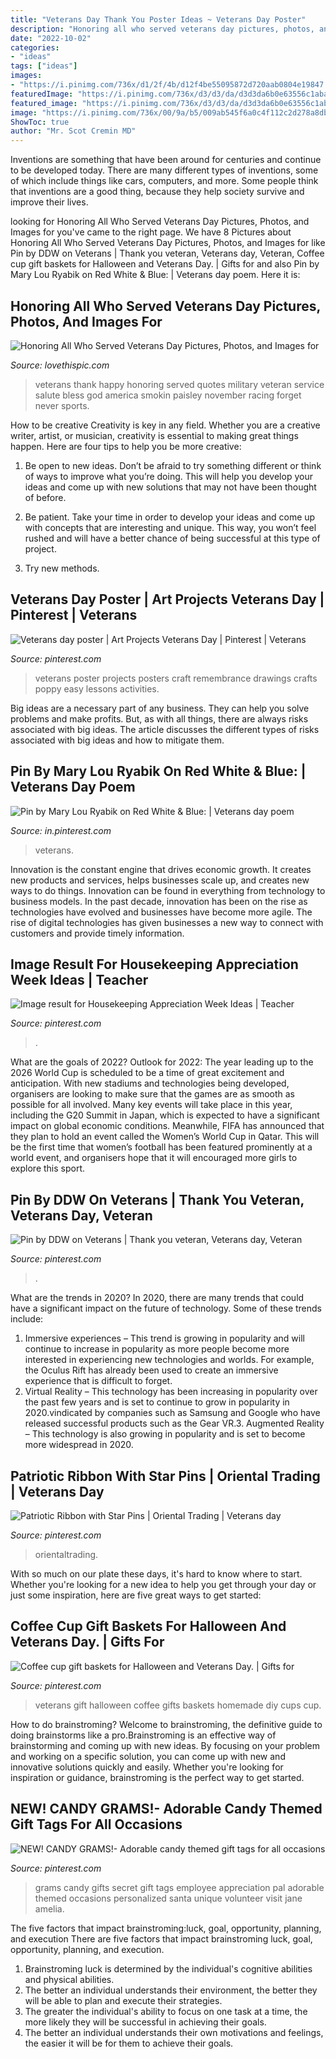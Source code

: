 ```yaml
---
title: "Veterans Day Thank You Poster Ideas ~ Veterans Day Poster"
description: "Honoring all who served veterans day pictures, photos, and images for"
date: "2022-10-02"
categories:
- "ideas"
tags: ["ideas"]
images:
- "https://i.pinimg.com/736x/d1/2f/4b/d12f4be55095872d720aab0804e19847.jpg"
featuredImage: "https://i.pinimg.com/736x/d3/d3/da/d3d3da6b0e63556c1aba2af4616b1d8b--veterans-day-quotes-veterans-day-thank-you.jpg"
featured_image: "https://i.pinimg.com/736x/d3/d3/da/d3d3da6b0e63556c1aba2af4616b1d8b--veterans-day-quotes-veterans-day-thank-you.jpg"
image: "https://i.pinimg.com/736x/00/9a/b5/009ab545f6a0c4f112c2d278a8db3051--veterans-day-coffee-cups.jpg"
ShowToc: true
author: "Mr. Scot Cremin MD"
---
```



Inventions are something that have been around for centuries and continue to be developed today. There are many different types of inventions, some of which include things like cars, computers, and more. Some people think that inventions are a good thing, because they help society survive and improve their lives.

	

		
looking for Honoring All Who Served Veterans Day Pictures, Photos, and Images for you've came to the right page. We have 8 Pictures about Honoring All Who Served Veterans Day Pictures, Photos, and Images for like Pin by DDW on Veterans | Thank you veteran, Veterans day, Veteran, Coffee cup gift baskets for Halloween and Veterans Day. | Gifts for and also Pin by Mary Lou Ryabik on Red White &amp; Blue: | Veterans day poem. Here it is:
		
    
## Honoring All Who Served Veterans Day Pictures, Photos, And Images For

<img loading=lazy src="http://www.lovethispic.com/uploaded_images/212035-Honoring-All-Who-Served-Veterans-Day.jpg" onerror="this.onerror=null;this.src='https://tse3.mm.bing.net/th?id=OIP.UJgOT9wbcbj_iEQWxuxCwQAAAA&amp;pid=15.1';" alt="Honoring All Who Served Veterans Day Pictures, Photos, and Images for">

_Source: lovethispic.com_

>veterans thank happy honoring served quotes military veteran service salute bless god america smokin paisley november racing forget never sports. 

	

How to be creative
Creativity is key in any field. Whether you are a creative writer, artist, or musician, creativity is essential to making great things happen. Here are four tips to help you be more creative:
1. Be open to new ideas. Don’t be afraid to try something different or think of ways to improve what you’re doing. This will help you develop your ideas and come up with new solutions that may not have been thought of before.

2. Be patient. Take your time in order to develop your ideas and come up with concepts that are interesting and unique. This way, you won’t feel rushed and will have a better chance of being successful at this type of project.

3. Try new methods.

    
## Veterans Day Poster | Art Projects Veterans Day | Pinterest | Veterans

<img loading=lazy src="https://s-media-cache-ak0.pinimg.com/736x/64/11/26/6411265c91b676b07c2c8897a9d8b56c.jpg" onerror="this.onerror=null;this.src='https://tse4.mm.bing.net/th?id=OIP.QI7tyOrMO2cPZuObc4lR9gHaEb&amp;pid=15.1';" alt="Veterans day poster | Art Projects Veterans Day | Pinterest | Veterans">

_Source: pinterest.com_

>veterans poster projects posters craft remembrance drawings crafts poppy easy lessons activities. 

	

Big ideas are a necessary part of any business. They can help you solve problems and make profits. But, as with all things, there are always risks associated with big ideas. The article discusses the different types of risks associated with big ideas and how to mitigate them.

    
## Pin By Mary Lou Ryabik On Red White &amp; Blue: | Veterans Day Poem

<img loading=lazy src="https://i.pinimg.com/736x/d3/d3/da/d3d3da6b0e63556c1aba2af4616b1d8b--veterans-day-quotes-veterans-day-thank-you.jpg" onerror="this.onerror=null;this.src='https://tse4.mm.bing.net/th?id=OIP.tp0fQGJkXjjTAz1_b8HMVgHaLH&amp;pid=15.1';" alt="Pin by Mary Lou Ryabik on Red White &amp; Blue: | Veterans day poem">

_Source: in.pinterest.com_

>veterans. 

	

Innovation is the constant engine that drives economic growth. It creates new products and services, helps businesses scale up, and creates new ways to do things. Innovation can be found in everything from technology to business models. In the past decade, innovation has been on the rise as technologies have evolved and businesses have become more agile. The rise of digital technologies has given businesses a new way to connect with customers and provide timely information.

    
## Image Result For Housekeeping Appreciation Week Ideas | Teacher

<img loading=lazy src="https://i.pinimg.com/736x/d1/2f/4b/d12f4be55095872d720aab0804e19847.jpg" onerror="this.onerror=null;this.src='https://tse2.mm.bing.net/th?id=OIP.e5zWjQ9dAhTEmb5vEJKu5AHaF2&amp;pid=15.1';" alt="Image result for Housekeeping Appreciation Week Ideas | Teacher">

_Source: pinterest.com_

>. 

	

What are the goals of 2022?
Outlook for 2022: The year leading up to the 2026 World Cup is scheduled to be a time of great excitement and anticipation. With new stadiums and technologies being developed, organisers are looking to make sure that the games are as smooth as possible for all involved. Many key events will take place in this year, including the G20 Summit in Japan, which is expected to have a significant impact on global economic conditions. Meanwhile, FIFA has announced that they plan to hold an event called the Women’s World Cup in Qatar. This will be the first time that women’s football has been featured prominently at a world event, and organisers hope that it will encouraged more girls to explore this sport.

    
## Pin By DDW On Veterans | Thank You Veteran, Veterans Day, Veteran

<img loading=lazy src="https://i.pinimg.com/originals/68/22/9c/68229c73c524f830b3425bf6767b5050.jpg" onerror="this.onerror=null;this.src='https://tse2.mm.bing.net/th?id=OIP.k68Fb40xMirnaLGSpP9EHwHaLH&amp;pid=15.1';" alt="Pin by DDW on Veterans | Thank you veteran, Veterans day, Veteran">

_Source: pinterest.com_

>. 

	

What are the trends in 2020?
In 2020, there are many trends that could have a significant impact on the future of technology. Some of these trends include:
1. Immersive experiences – This trend is growing in popularity and will continue to increase in popularity as more people become more interested in experiencing new technologies and worlds. For example, the Oculus Rift has already been used to create an immersive experience that is difficult to forget.
2. Virtual Reality – This technology has been increasing in popularity over the past few years and is set to continue to grow in popularity in 2020.vindicated by companies such as Samsung and Google who have released successful products such as the Gear VR.3. Augmented Reality – This technology is also growing in popularity and is set to become more widespread in 2020.

    
## Patriotic Ribbon With Star Pins | Oriental Trading | Veterans Day

<img loading=lazy src="https://i.pinimg.com/736x/fb/b6/43/fbb643c2be2919537f0a69c85413a542.jpg" onerror="this.onerror=null;this.src='https://tse4.mm.bing.net/th?id=OIP.-hs7LJggkL20kJAbVHRylQHaHa&amp;pid=15.1';" alt="Patriotic Ribbon with Star Pins | Oriental Trading | Veterans day">

_Source: pinterest.com_

>orientaltrading. 

	

With so much on our plate these days, it's hard to know where to start. Whether you're looking for a new idea to help you get through your day or just some inspiration, here are five great ways to get started: 

    
## Coffee Cup Gift Baskets For Halloween And Veterans Day. | Gifts For

<img loading=lazy src="https://i.pinimg.com/736x/00/9a/b5/009ab545f6a0c4f112c2d278a8db3051--veterans-day-coffee-cups.jpg" onerror="this.onerror=null;this.src='https://tse3.mm.bing.net/th?id=OIP.XzfTbBAoruvNH65zzM5wFQHaJ3&amp;pid=15.1';" alt="Coffee cup gift baskets for Halloween and Veterans Day. | Gifts for">

_Source: pinterest.com_

>veterans gift halloween coffee gifts baskets homemade diy cups cup. 

	

How to do brainstroming?
Welcome to brainstroming, the definitive guide to doing brainstorms like a pro.Brainstroming is an effective way of brainstorming and coming up with new ideas. By focusing on your problem and working on a specific solution, you can come up with new and innovative solutions quickly and easily. Whether you're looking for inspiration or guidance, brainstroming is the perfect way to get started.

    
## NEW! CANDY GRAMS!- Adorable Candy Themed Gift Tags For All Occasions

<img loading=lazy src="https://i.pinimg.com/736x/ea/d1/c6/ead1c68a37748106d0e291827c7b9b78.jpg" onerror="this.onerror=null;this.src='https://tse2.mm.bing.net/th?id=OIP.ZDJ87L4P41tWFWZZ5TjcNAHaJ4&amp;pid=15.1';" alt="NEW! CANDY GRAMS!- Adorable candy themed gift tags for all occasions">

_Source: pinterest.com_

>grams candy gifts secret gift tags employee appreciation pal adorable themed occasions personalized santa unique volunteer visit jane amelia. 

	

The five factors that impact brainstroming:luck, goal, opportunity, planning, and execution
There are five factors that impact brainstroming luck, goal, opportunity, planning, and execution. 
1. Brainstroming luck is determined by the individual's cognitive abilities and physical abilities. 
2. The better an individual understands their environment, the better they will be able to plan and execute their strategies. 
3. The greater the individual's ability to focus on one task at a time, the more likely they will be successful in achieving their goals. 
4. The better an individual understands their own motivations and feelings, the easier it will be for them to achieve their goals. 

